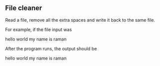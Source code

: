 ## File cleaner
Read a file, remove all the extra spaces and write it back to the same file.

For example, if the file input was

hello world my name is raman

After the program runs, the output should be

hello world my name is raman
